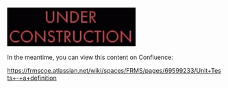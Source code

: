 <!-- SPDX-License-Identifier: Apache-2.0 -->

![under construction](/images/construction.gif)

In the meantime, you can view this content on Confluence:

https://frmscoe.atlassian.net/wiki/spaces/FRMS/pages/69599233/Unit+Tests+-+a+definition